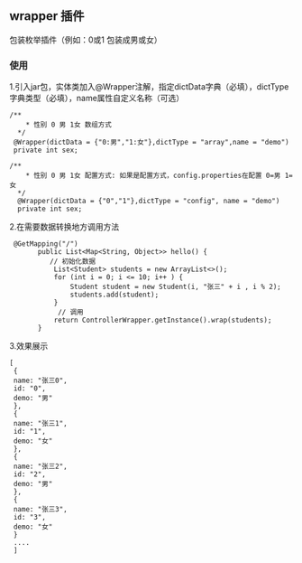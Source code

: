 ## wrapper 插件

包装枚举插件（例如：0或1 包装成男或女）

### 使用

1.引入jar包，实体类加入@Wrapper注解，指定dictData字典（必填），dictType字典类型（必填），name属性自定义名称（可选）

```
/**
    * 性别 0 男 1女 数组方式
  */
 @Wrapper(dictData = {"0:男","1:女"},dictType = "array",name = "demo")
 private int sex;
```

```
/**
    * 性别 0 男 1女 配置方式: 如果是配置方式，config.properties在配置 0=男 1=女
  */
  @Wrapper(dictData = {"0","1"},dictType = "config", name = "demo")
  private int sex;
```

2.在需要数据转换地方调用方法

```
 @GetMapping("/")
       public List<Map<String, Object>> hello() {
          // 初始化数据
           List<Student> students = new ArrayList<>();
           for (int i = 0; i <= 10; i++ ) {
               Student student = new Student(i, "张三" + i , i % 2);
               students.add(student);
           }
            // 调用
           return ControllerWrapper.getInstance().wrap(students);
       }
```
3.效果展示

```
[
 {
 name: "张三0",
 id: "0",
 demo: "男"
 },
 {
 name: "张三1",
 id: "1",
 demo: "女"
 },
 {
 name: "张三2",
 id: "2",
 demo: "男"
 },
 {
 name: "张三3",
 id: "3",
 demo: "女"
 }
 ....
 ]
```

